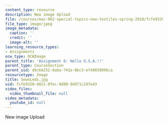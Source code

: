 ```yaml
---
content_type: resource
description: New image Upload
file: /courses/mas-962-special-topics-new-textiles-spring-2010/fcfe932040210fec9d809dd71c24fe43_SewnLeds.jpg
file_type: image/jpeg
image_metadata:
  caption: ''
  credit: ''
  image-alt: ''
learning_resource_types:
- Assignments
ocw_type: OCWImage
parent_title: 'Assignment 6: Hello U.S.A.!!'
parent_type: CourseSection
parent_uid: d9c64252-0aba-741e-8bc3-ef40039896ca
resourcetype: Image
title: SewnLeds.jpg
uid: fcfe9320-4021-0fec-9d80-9dd71c24fe43
video_files:
  video_thumbnail_file: null
video_metadata:
  youtube_id: null
---
```

New image Upload

